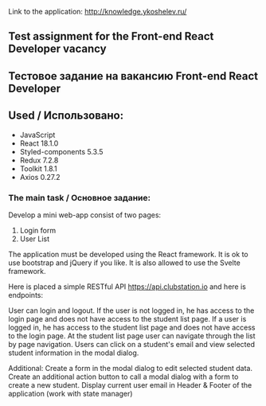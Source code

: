 Link to the application: http://knowledge.ykoshelev.ru/

## Test assignment for the Front-end React Developer vacancy
## Тестовое задание на вакансию Front-end React Developer

## Used / Использовано:

- JavaScript 
- React 18.1.0
- Styled-components 5.3.5
- Redux 7.2.8
- Toolkit 1.8.1
- Axios 0.27.2

### The main task / Основное задание:

Develop a mini web-app consist of two pages: 
1. Login form
2. User List

The application must be developed using the React framework. It is ok to use bootstrap and jQuery if you like. It is also allowed to use the Svelte framework.

Here is placed a simple RESTful API https://api.clubstation.io and here is endpoints:

User can login and logout.
If the user is not logged in, he has access to the login page and does not have access to the student list page.
If a user is logged in, he has access to the student list page and does not have access to the login  page.
At the student list page user can navigate through the list by page navigation.
Users can click on a student's email and view selected student information in the modal dialog.

Additional:
Create a form in the modal dialog to edit selected student data.
Create an additional action button to call a modal dialog with a form to create a new student.
Display current user email in Header & Footer of the application (work with state manager)
